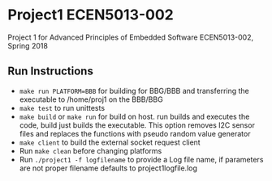 # Project1 ECEN5013-002
Project 1 for Advanced Principles of Embedded Software ECEN5013-002, Spring 2018

## Run Instructions
* `make run PLATFORM=BBB` for building for BBG/BBB and transferring the executable to /home/proj1 on the BBB/BBG
* `make test` to run unittests
* `make build` or `make run` for build on host.     run builds and executes the code, build just builds the executable. This option removes I2C sensor files and replaces the functions with pseudo random value generator
* `make client` to build the external socket request client
* Run `make clean` before changing platforms
* Run `./project1 -f logfilename` to provide a Log file name, if parameters are not proper filename defaults to project1logfile.log






